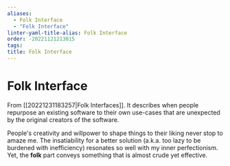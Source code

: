 ```yaml
---
aliases:
  - Folk Interface
  - "Folk Interface"
linter-yaml-title-alias: Folk Interface
order: -20221121213015
tags: 
title: Folk Interface
---
```


# Folk Interface

From [[20221231183257|Folk Interfaces]]. It describes when people repurpose an existing software to their own use-cases that are unexpected by the original creators of the software.

People's creativity and willpower to shape things to their liking never stop to amaze me. The insatiability for a better solution (a.k.a. too lazy to be burdened with inefficiency) resonates so well with my inner perfectionism. Yet, the **folk** part conveys something that is almost crude yet effective.